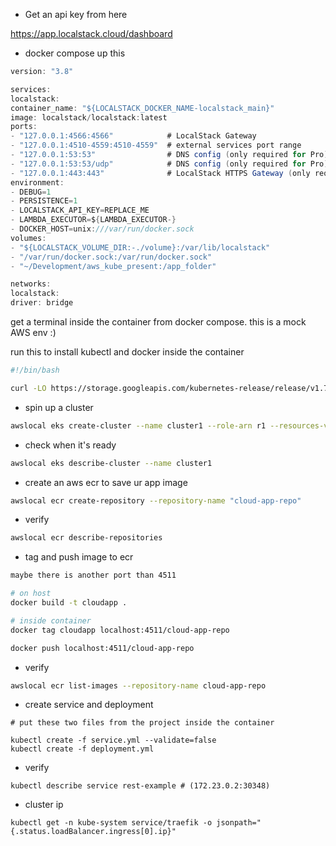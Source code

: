 - Get an api key from here

https://app.localstack.cloud/dashboard

- docker compose up this
``` java
version: "3.8"

services:
localstack:
container_name: "${LOCALSTACK_DOCKER_NAME-localstack_main}"
image: localstack/localstack:latest
ports:
- "127.0.0.1:4566:4566"            # LocalStack Gateway
- "127.0.0.1:4510-4559:4510-4559"  # external services port range
- "127.0.0.1:53:53"                # DNS config (only required for Pro)
- "127.0.0.1:53:53/udp"            # DNS config (only required for Pro)
- "127.0.0.1:443:443"              # LocalStack HTTPS Gateway (only required for Pro)
environment:
- DEBUG=1
- PERSISTENCE=1
- LOCALSTACK_API_KEY=REPLACE_ME
- LAMBDA_EXECUTOR=${LAMBDA_EXECUTOR-}
- DOCKER_HOST=unix:///var/run/docker.sock
volumes:
- "${LOCALSTACK_VOLUME_DIR:-./volume}:/var/lib/localstack"
- "/var/run/docker.sock:/var/run/docker.sock"
- "~/Development/aws_kube_present:/app_folder"

networks:
localstack:
driver: bridge 
```

get a terminal inside the container from docker compose.
this is a mock AWS env :)

run this to install kubectl and docker inside the container

```bash
#!/bin/bash

curl -LO https://storage.googleapis.com/kubernetes-release/release/v1.7.0/bin/linux/amd64/kubectl && chmod +x ./kubectl && mv ./kubectl /usr/local/bin/kubectl && curl -sSL https://get.docker.com/ | sh && apt-get install vim -y

```

- spin up a cluster
```bash
awslocal eks create-cluster --name cluster1 --role-arn r1 --resources-vpc-config '{}'
```

- check when it's ready
```bash
awslocal eks describe-cluster --name cluster1
```

- create an aws ecr to save ur app image
```bash
awslocal ecr create-repository --repository-name "cloud-app-repo"
```

- verify
```bash
awslocal ecr describe-repositories
```

- tag and push image to ecr
```bash
maybe there is another port than 4511

# on host
docker build -t cloudapp .

# inside container
docker tag cloudapp localhost:4511/cloud-app-repo

docker push localhost:4511/cloud-app-repo
```

- verify
```bash 
awslocal ecr list-images --repository-name cloud-app-repo
```
- create service and deployment
```shell
# put these two files from the project inside the container

kubectl create -f service.yml --validate=false
kubectl create -f deployment.yml
```

- verify
```shell
kubectl describe service rest-example # (172.23.0.2:30348)
```

- cluster ip
```shell
kubectl get -n kube-system service/traefik -o jsonpath="{.status.loadBalancer.ingress[0].ip}"
```
